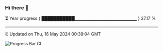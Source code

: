 ### Hi there 👋

⏳ Year progress { ███████████▁▁▁▁▁▁▁▁▁▁▁▁▁▁▁▁▁▁▁ } 37.17 %

---

⏰ Updated on Thu, 16 May 2024 00:38:04 GMT

![Progress Bar CI](https://github.com/Shyam-Makwana/GitHub-Actions-Demo/workflows/Progress%20Bar%20CI/badge.svg)
